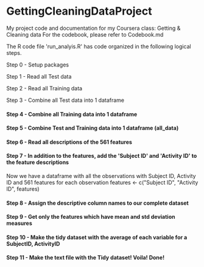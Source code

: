 GettingCleaningDataProject
==========================
My project code and documentation for my Coursera class: Getting &amp; Cleaning data
For the codebook, please refer to Codebook.md

The R code file 'run_analyis.R' has code organized in the following logical steps.

Step 0 - Setup packages

Step 1 - Read all Test data 

Step 2 - Read all Training data

Step 3 - Combine all Test data into 1 dataframe

#### Step 4 - Combine all Training data into 1 dataframe
#### Step 5 - Combine Test and Training data into 1 dataframe (all_data)
#### Step 6 - Read all descriptions of the 561 features

#### Step 7 - In addition to the features, add the 'Subject ID' and 'Activity ID' to the feature descriptions
 Now we have a dataframe with all the observations with Subject ID, Activity ID and 561 features for each observation features <- c("Subject ID", "Activity ID", features)

#### Step 8 - Assign the descriptive column names to our complete dataset
#### Step 9 - Get only the features which have mean and std deviation measures
#### Step 10 - Make the tidy dataset with the average of each variable for a SubjectID, ActivityID
#### Step 11 - Make the text file with the Tidy dataset! Voila! Done!


